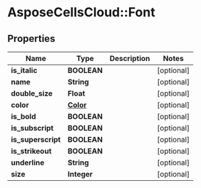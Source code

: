 # AsposeCellsCloud::Font

## Properties
Name | Type | Description | Notes
------------ | ------------- | ------------- | -------------
**is_italic** | **BOOLEAN** |  | [optional] 
**name** | **String** |  | [optional] 
**double_size** | **Float** |  | [optional] 
**color** | [**Color**](Color.md) |  | [optional] 
**is_bold** | **BOOLEAN** |  | [optional] 
**is_subscript** | **BOOLEAN** |  | [optional] 
**is_superscript** | **BOOLEAN** |  | [optional] 
**is_strikeout** | **BOOLEAN** |  | [optional] 
**underline** | **String** |  | [optional] 
**size** | **Integer** |  | [optional] 


